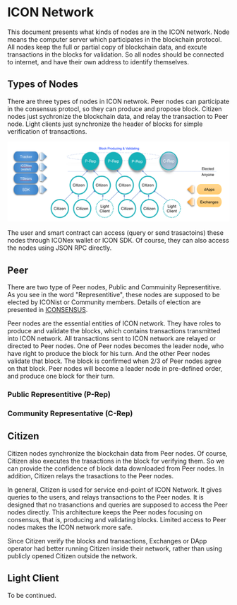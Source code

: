 ICON Network
==============

This document presents what kinds of nodes are in the ICON network. 
Node means the computer server which participates in the blockchain protocol.
All nodes keep the full or partial copy of blockchain data, and excute transactions in the blocks for validation.
So all nodes should be connected to internet, and have their own address to identify themselves.

## Types of Nodes

There are three types of nodes in ICON netwrok.
Peer nodes can participate in the consensus protocl, so they can produce and propose block.
Citizen nodes just sychronize the blockchain data, and relay the transaction to Peer node.
Light clients just synchronize the header of blocks for simple verification of transactions.

![types of nodes](types_of_nodes.png)

The user and smart contract can access (query or send trasactoins) these nodes through ICONex wallet or ICON SDK. 
Of course, they can also access the nodes using JSON RPC directly.

## Peer

There are two type of Peer nodes, Public and Commuinity Representitive. 
As you see in the word "Representitive", these nodes are supposed to be elected by ICONist or Community members.
Details of election are presented in [ICONSENSUS](https://icon.community/iconsensus/).

Peer nodes are the essential entities of ICON network. 
They have roles to produce and validate the blocks, which contains transactions transmitted into ICON network.
All transactions sent to ICON network are relayed or directed to Peer nodes.
One of Peer nodes becomes the leader node, who have right to produce the block for his turn. 
And the other Peer nodes validate that block. The block is confirmed when 2/3 of Peer nodes agree on that block.
Peer nodes will become a leader node in pre-defined order, and produce one block for their turn.

### Public Representitive (P-Rep)

### Community Representative (C-Rep)

## Citizen

Citizen nodes synchronize the blockchain data from Peer nodes. 
Of course, Citizen also executes the trasactions in the block for verifying them.
So we can provide the confidence of block data downloaded from Peer nodes.
In addition, Citizen relays the trasactions to the Peer nodes.

In general, Citizen is used for service end-point of ICON Network. 
It gives queries to the users, and relays transactions to the Peer nodes.
It is designed that no trasanctions and queries are supposed to access the Peer nodes directly.
This architecture keeps the Peer nodes focusing on consensus, that is, producing and validating blocks. 
Limited access to Peer nodes makes the ICON network more safe.

Since Citizen verify the blocks and transactions, Exchanges or DApp operator had better running Citizen inside their network, rather than using publicly opened Citizen outside the network.

## Light Client

To be continued.

